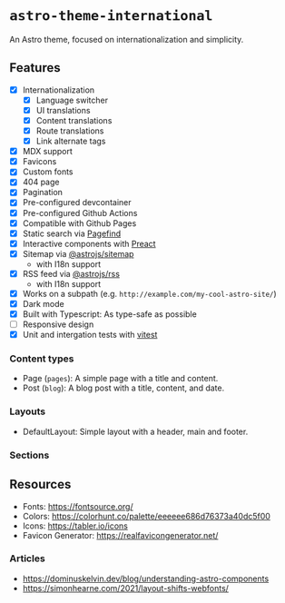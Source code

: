 # `astro-theme-international`

An Astro theme, focused on internationalization and simplicity.

## Features

- [x] Internationalization
  - [x] Language switcher
  - [x] UI translations
  - [x] Content translations
  - [x] Route translations
  - [x] Link alternate tags
- [x] MDX support
- [x] Favicons
- [x] Custom fonts
- [x] 404 page
- [x] Pagination
- [x] Pre-configured devcontainer
- [x] Pre-configured Github Actions
- [x] Compatible with Github Pages
- [x] Static search via [Pagefind](https://pagefind.app/)
- [x] Interactive components with [Preact](https://preactjs.com/)
- [x] Sitemap via [@astrojs/sitemap](https://docs.astro.build/en/guides/integrations-guide/sitemap/)
  - with I18n support
- [x] RSS feed via [@astrojs/rss](https://docs.astro.build/en/guides/rss/)
  - with I18n support
- [x] Works on a subpath (e.g. `http://example.com/my-cool-astro-site/`)
- [x] Dark mode
- [x] Built with Typescript: As type-safe as possible
- [ ] Responsive design
- [x] Unit and intergation tests with [vitest](https://vitest.dev/)

### Content types

- Page (`pages`): A simple page with a title and content.
- Post (`blog`): A blog post with a title, content, and date.

### Layouts

- DefaultLayout: Simple layout with a header, main and footer.

### Sections


## Resources

- Fonts: https://fontsource.org/
- Colors: https://colorhunt.co/palette/eeeeee686d76373a40dc5f00
- Icons: https://tabler.io/icons
- Favicon Generator: https://realfavicongenerator.net/

### Articles

- https://dominuskelvin.dev/blog/understanding-astro-components
- https://simonhearne.com/2021/layout-shifts-webfonts/
